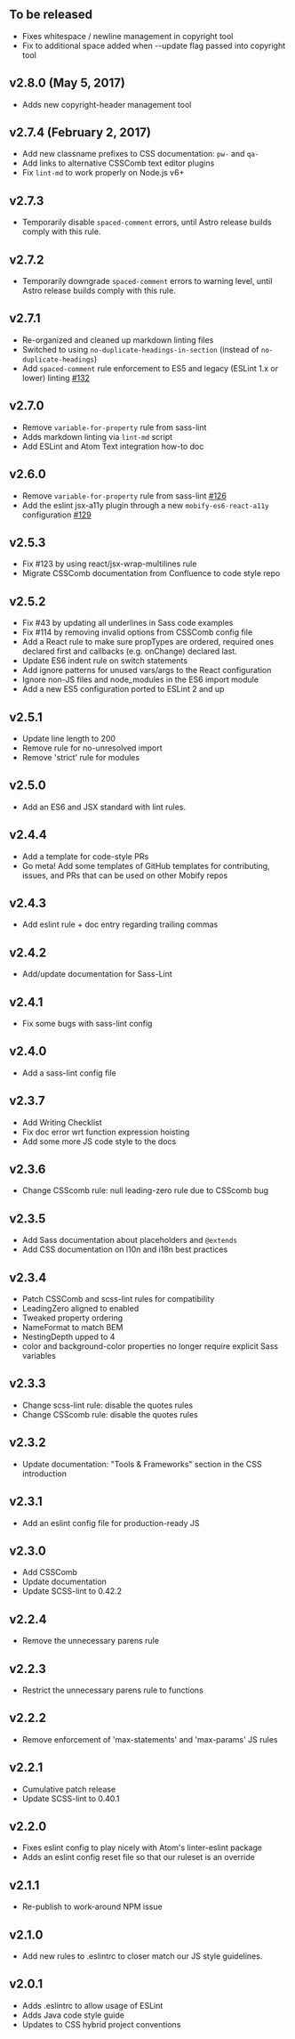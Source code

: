 ## To be released
- Fixes whitespace / newline management in copyright tool
- Fix to additional space added when --update flag passed into copyright tool

## v2.8.0 (May 5, 2017)
- Adds new copyright-header management tool

## v2.7.4 (February 2, 2017)
- Add new classname prefixes to CSS documentation: `pw-` and `qa-`
- Add links to alternative CSSComb text editor plugins
- Fix `lint-md` to work properly on Node.js v6+

## v2.7.3
- Temporarily disable `spaced-comment` errors, until Astro release builds comply
  with this rule.

## v2.7.2
- Temporarily downgrade `spaced-comment` errors to warning level, until Astro
  release builds comply with this rule.

## v2.7.1
- Re-organized and cleaned up markdown linting files
- Switched to using `no-duplicate-headings-in-section` (instead of
  `no-duplicate-headings`)
- Add `spaced-comment` rule enforcement to ES5 and legacy (ESLint 1.x or lower)
  linting [#132](https://github.com/mobify/mobify-code-style/pull/132)

## v2.7.0
- Remove `variable-for-property` rule from sass-lint
- Adds markdown linting via `lint-md` script
- Add ESLint and Atom Text integration how-to doc

## v2.6.0
- Remove `variable-for-property` rule from sass-lint
  [#126](https://github.com/mobify/mobify-code-style/pull/126)
- Add the eslint jsx-a11y plugin through a new `mobify-es6-react-a11y`
  configuration [#129](https://github.com/mobify/mobify-code-style/pull/129)

## v2.5.3
- Fix #123 by using react/jsx-wrap-multilines rule
- Migrate CSSComb documentation from Confluence to code style repo

## v2.5.2
- Fix #43 by updating all underlines in Sass code examples
- Fix #114 by removing invalid options from CSSComb config file
- Add a React rule to make sure propTypes are ordered, required ones declared
  first and callbacks (e.g. onChange) declared last.
- Update ES6 indent rule on switch statements
- Add ignore patterns for unused vars/args to the React configuration
- Ignore non-JS files and node\_modules in the ES6 import module
- Add a new ES5 configuration ported to ESLint 2 and up

## v2.5.1
- Update line length to 200
- Remove rule for no-unresolved import
- Remove 'strict' rule for modules

## v2.5.0
- Add an ES6 and JSX standard with lint rules.

## v2.4.4
- Add a template for code-style PRs
- Go meta! Add some templates of GitHub templates for contributing, issues, and
  PRs that can be used on other Mobify repos

## v2.4.3
- Add eslint rule + doc entry regarding trailing commas

## v2.4.2
- Add/update documentation for Sass-Lint

## v2.4.1
- Fix some bugs with sass-lint config

## v2.4.0
- Add a sass-lint config file

## v2.3.7
- Add Writing Checklist
- Fix doc error wrt function expression hoisting
- Add some more JS code style to the docs

## v2.3.6
- Change CSScomb rule: null leading-zero rule due to CSScomb bug

## v2.3.5
- Add Sass documentation about placeholders and `@extends`
- Add CSS documentation on l10n and i18n best practices

## v2.3.4
- Patch CSSComb and scss-lint rules for compatibility
- LeadingZero aligned to enabled
- Tweaked property ordering
- NameFormat to match BEM
- NestingDepth upped to 4
- color and background-color properties no longer require explicit Sass
  variables

## v2.3.3
- Change scss-lint rule: disable the quotes rules
- Change CSScomb rule: disable the quotes rules

## v2.3.2
- Update documentation: "Tools & Frameworks" section in the CSS introduction

## v2.3.1
- Add an eslint config file for production-ready JS

## v2.3.0
- Add CSSComb
- Update documentation
- Update SCSS-lint to 0.42.2

## v2.2.4
- Remove the unnecessary parens rule

## v2.2.3
- Restrict the unnecessary parens rule to functions

## v2.2.2
- Remove enforcement of 'max-statements' and 'max-params' JS rules

## v2.2.1
- Cumulative patch release
- Update SCSS-lint to 0.40.1

## v2.2.0
- Fixes eslint config to play nicely with Atom's linter-eslint package
- Adds an eslint config reset file so that our ruleset is an override

## v2.1.1
- Re-publish to work-around NPM issue

## v2.1.0
- Add new rules to .eslintrc to closer match our JS style guidelines.

## v2.0.1
- Adds .eslintrc to allow usage of ESLint
- Adds Java code style guide
- Updates to CSS hybrid project conventions
